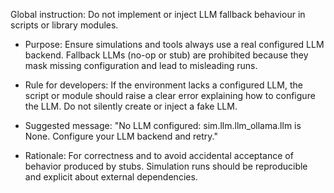 Global instruction: Do not implement or inject LLM fallback behaviour in scripts or library modules.

- Purpose: Ensure simulations and tools always use a real configured LLM backend. Fallback LLMs (no-op or stub) are prohibited because they mask missing configuration and lead to misleading runs.

- Rule for developers: If the environment lacks a configured LLM, the script or module should raise a clear error explaining how to configure the LLM. Do not silently create or inject a fake LLM.

- Suggested message: "No LLM configured: sim.llm.llm_ollama.llm is None. Configure your LLM backend and retry."

- Rationale: For correctness and to avoid accidental acceptance of behavior produced by stubs. Simulation runs should be reproducible and explicit about external dependencies.
